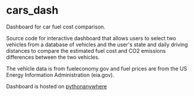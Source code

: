 # cars_dash
Dashboard for car fuel cost comparison.

Source code for interactive dashboard that allows users to select two vehicles from a database of vehicles and the user's state and daily driving distances to compare the estimated fuel cost and CO2 emissions differences between the two vehicles. 

The vehicle data is from fueleconomy.gov and fuel prices are from the US Energy Information Administration (eia.gov).

Dashboard is hosted on [pythonanywhere](https://rbrad06.pythonanywhere.com)
